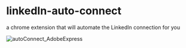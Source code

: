 # linkedIn-auto-connect
a chrome extension that will automate the LinkedIn connection for you


![autoConnect_AdobeExpress](https://user-images.githubusercontent.com/60037787/180659930-efe89db7-6405-494e-995e-52a00a69def0.gif)
